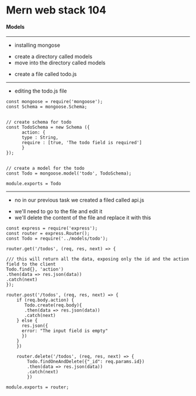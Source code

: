 # Mern web stack 104

#### Models

---




+ installing mongose
* create a directory called models
* move into the directory called models
+ create a file called todo.js
---





* editing the todo.js file
```
const mongoose = require('mongoose');
const Schema = mongoose.Schema;


// create schema for todo
const TodoSchema = new Schema ({
      action: {
      type : String,
      require : [true, 'The todo field is required']
      }
});


// create a model for the todo
const Todo = mongoose.model('todo', TodoSchema);

module.exports = Todo
```
---




* no in our previous task we created a filed called api.js
+ we'll need to go to the file and edit it
+ we'll delete the content of the file and replace it with this
```
const express = require('express');
const router = express.Router();
const Todo = require('../models/todo');

router.get('/todos', (req, res, next) => {

/// this will return all the data, exposing only the id and the action field to the client
Todo.find{}, 'action')
.then(data => res.json(data))
.catch(next)
});

router.post('/todos', (req, res, next) => {
	if (req.body.action) {
	   Todo.create(req.body){
	   .then(data => res.json(data))
	   .catch(next)
	} else {
	  res.json({
	  error: "The input field is empty"
	  })
	}
	})

	router.delete('/todos', (req, res, next) => {
		Todo.findOneAndDelete({"_id": req.params.id})
		.then(data => res.json(data))
		.catch(next)
		})

module.exports = router;
```

	